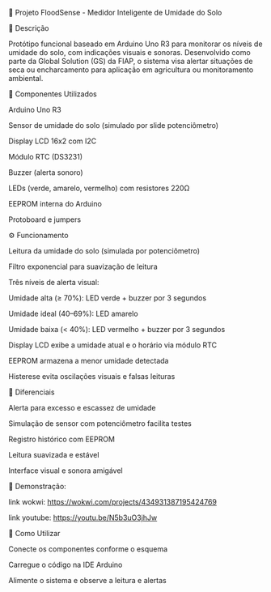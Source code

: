 🌱 Projeto FloodSense - Medidor Inteligente de Umidade do Solo

📌 Descrição

Protótipo funcional baseado em Arduino Uno R3 para monitorar os níveis de umidade do solo, com indicações visuais e sonoras. Desenvolvido como parte da Global Solution (GS) da FIAP, o sistema visa alertar situações de seca ou encharcamento para aplicação em agricultura ou monitoramento ambiental.

🧰 Componentes Utilizados

Arduino Uno R3

Sensor de umidade do solo (simulado por slide potenciômetro)

Display LCD 16x2 com I2C

Módulo RTC (DS3231)

Buzzer (alerta sonoro)

LEDs (verde, amarelo, vermelho) com resistores 220Ω

EEPROM interna do Arduino

Protoboard e jumpers

⚙️ Funcionamento

Leitura da umidade do solo (simulada por potenciômetro)

Filtro exponencial para suavização de leitura

Três níveis de alerta visual:

Umidade alta (≥ 70%): LED verde + buzzer por 3 segundos

Umidade ideal (40–69%): LED amarelo

Umidade baixa (< 40%): LED vermelho + buzzer por 3 segundos

Display LCD exibe a umidade atual e o horário via módulo RTC

EEPROM armazena a menor umidade detectada

Histerese evita oscilações visuais e falsas leituras

🚨 Diferenciais

Alerta para excesso e escassez de umidade

Simulação de sensor com potenciômetro facilita testes

Registro histórico com EEPROM

Leitura suavizada e estável

Interface visual e sonora amigável


🎥 Demonstração: 

link wokwi: https://wokwi.com/projects/434931387195424769

link youtube: https://youtu.be/N5b3uO3jhJw


🔧 Como Utilizar

Conecte os componentes conforme o esquema

Carregue o código na IDE Arduino

Alimente o sistema e observe a leitura e alertas
